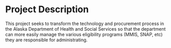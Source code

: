 # Project Description
This project seeks to transform the technology and procurement process in the Alaska Department of Health and Social Services so that the department can more easily manage the various eligibility programs (MMIS, SNAP, etc) they are responsible for administrating.
